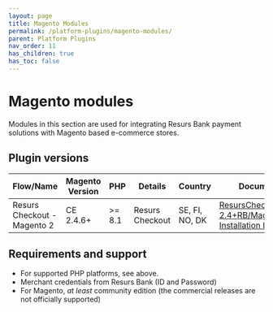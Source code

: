 ```yaml
---
layout: page
title: Magento Modules
permalink: /platform-plugins/magento-modules/
parent: Platform Plugins
nav_order: 11
has_children: true
has_toc: false
---
```




# Magento modules 

Modules in this section are used for integrating Resurs Bank payment
solutions with Magento based e-commerce stores.

## Plugin versions

| Flow/Name                                                                                      | Magento Version | PHP        | Details                                     | Country    | Documentation                                                                                                                   | Links and downloadables                                                        | Support     |
|------------------------------------------------------------------------------------------------|-----------------|------------|---------------------------------------------|------------|---------------------------------------------------------------------------------------------------------------------------------|--------------------------------------------------------------------------------|-------------|
| Resurs Checkout - Magento 2                                     | CE 2.4.6+       | \>= 8.1    | Resurs Checkout | SE, FI, NO, DK | [ResursCheckout/Magento 2.4+](71794717)[RB/Magento 2.4+ Installation Instruction](71794809)                                     | [Marketplace](https://marketplace.magento.com/resursbank-magento-all.html)     | SUPPORTED   |

## Requirements and support
- For supported PHP platforms, see above.
- Merchant credentials from Resurs Bank (ID and Password)
- For Magento, *at least* community edition (the commercial releases are
  not officially supported)
